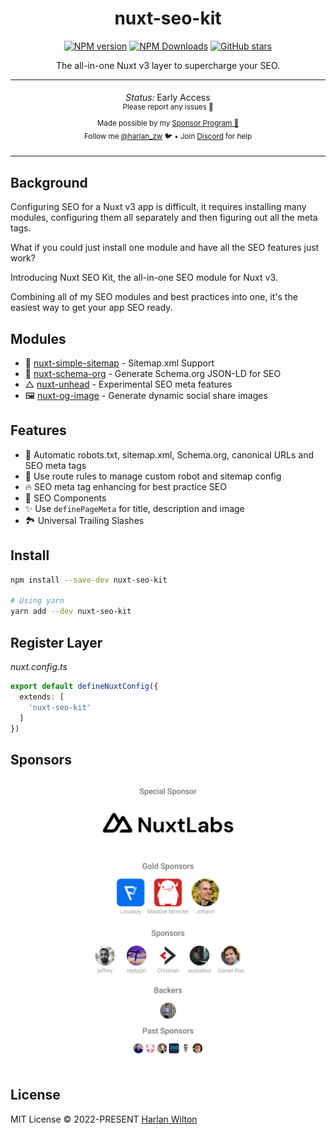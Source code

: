 <h1 align='center'>nuxt-seo-kit</h1>

<p align="center">
<a href='https://github.com/harlan-zw/nuxt-seo-kit/actions/workflows/test.yml'>
</a>
<a href="https://www.npmjs.com/package/nuxt-seo-kit" target="__blank"><img src="https://img.shields.io/npm/v/nuxt-seo-kit?style=flat&colorA=002438&colorB=28CF8D" alt="NPM version"></a>
<a href="https://www.npmjs.com/package/nuxt-seo-kit" target="__blank"><img alt="NPM Downloads" src="https://img.shields.io/npm/dm/nuxt-seo-kit?flat&colorA=002438&colorB=28CF8D"></a>
<a href="https://github.com/harlan-zw/nuxt-seo-kit" target="__blank"><img alt="GitHub stars" src="https://img.shields.io/github/stars/harlan-zw/nuxt-seo-kit?flat&colorA=002438&colorB=28CF8D"></a>
</p>


<p align="center">
The all-in-one Nuxt v3 layer to supercharge your SEO. 
</p>

<p align="center">
<table>
<tbody>
<td align="center">
<img width="800" height="0" /><br>
<i>Status:</i> Early Access</b> <br>
<sup> Please report any issues 🐛</sup><br>
<sub>Made possible by my <a href="https://github.com/sponsors/harlan-zw">Sponsor Program 💖</a><br> Follow me <a href="https://twitter.com/harlan_zw">@harlan_zw</a> 🐦 • Join <a href="https://discord.gg/275MBUBvgP">Discord</a> for help</sub><br>
<img width="800" height="0" />
</td>
</tbody>
</table>
</p>

## Background

Configuring SEO for a Nuxt v3 app is difficult, it requires installing many modules, configuring them all separately
and then figuring out all the meta tags.

What if you could just install one module and have all the SEO features just work?

Introducing Nuxt SEO Kit, the all-in-one SEO module for Nuxt v3. 

Combining all of my SEO modules and best practices into one, it's the easiest way to get your app SEO ready.

## Modules

- 📖 [nuxt-simple-sitemap](https://github.com/harlan-zw/nuxt-simple-sitemap) - Sitemap.xml Support
- 🔎 [nuxt-schema-org](https://unhead-schema-org.harlanzw.com/) - Generate Schema.org JSON-LD for SEO
- △ [nuxt-unhead](https://github.com/harlan-zw/nuxt-unhead) - Experimental SEO meta features
- 🖼️ [nuxt-og-image](https://github.com/harlan-zw/nuxt-unhead) - Generate dynamic social share images

## Features

- 🤖 Automatic robots.txt, sitemap.xml, Schema.org, canonical URLs and SEO meta tags
- 🔄 Use route rules to manage custom robot and sitemap config
- 🔥 SEO meta tag enhancing for best practice SEO
- 🍞 SEO Components
- ✨ Use `definePageMeta` for title, description and image
- 🏞️ Universal Trailing Slashes 

## Install

```bash
npm install --save-dev nuxt-seo-kit

# Using yarn
yarn add --dev nuxt-seo-kit
```

## Register Layer

_nuxt.config.ts_

```ts
export default defineNuxtConfig({
  extends: [
    'nuxt-seo-kit'
  ]
})
```


## Sponsors

<p align="center">
  <a href="https://raw.githubusercontent.com/harlan-zw/static/main/sponsors.svg">
    <img src='https://raw.githubusercontent.com/harlan-zw/static/main/sponsors.svg'/>
  </a>
</p>


## License

MIT License © 2022-PRESENT [Harlan Wilton](https://github.com/harlan-zw)
